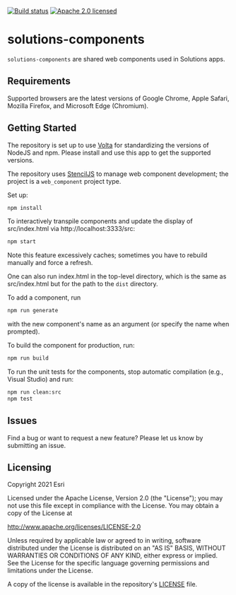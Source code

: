 [![Build status][travis-img]][travis-url]
[![Apache 2.0 licensed][license-img]][license-url]

[travis-img]: https://img.shields.io/travis/Esri/solutions-components/develop.svg
[travis-url]: https://travis-ci.org/Esri/solutions-components
[license-img]: https://img.shields.io/badge/license-Apache%202.0-blue.svg
[license-url]: #license

# solutions-components

`solutions-components` are shared web components used in Solutions apps.

## Requirements

Supported browsers are the latest versions of Google Chrome, Apple Safari, Mozilla Firefox, and Microsoft Edge (Chromium).

## Getting Started

The repository is set up to use [Volta](https://docs.volta.sh/guide/getting-started) for standardizing the versions of NodeJS and npm. Please install and use this app to get the supported versions.

The repository uses [StencilJS](https://stenciljs.com/) to manage web component development; the project is a `web_component` project type.

Set up:

```bash
npm install
```

To interactively transpile components and update the display of src/index.html via http://localhost:3333/src:

```bash
npm start
```
Note this feature excessively caches; sometimes you have to rebuild manually and force a refresh.

One can also run index.html in the top-level directory, which is the same as src/index.html but for the path to the `dist` directory.

To add a component, run
```bash
npm run generate
```
with the new component's name as an argument (or specify the name when prompted).

To build the component for production, run:

```bash
npm run build
```

To run the unit tests for the components, stop automatic compilation (e.g., Visual Studio) and run:

```bash
npm run clean:src
npm test
```

## Issues

Find a bug or want to request a new feature?  Please let us know by submitting an issue.

## Licensing

Copyright 2021 Esri

Licensed under the Apache License, Version 2.0 (the "License"); you may not use this file except in compliance with the License. You may obtain a copy of the License at

   http://www.apache.org/licenses/LICENSE-2.0

Unless required by applicable law or agreed to in writing, software distributed under the License is distributed on an "AS IS" BASIS, WITHOUT WARRANTIES OR CONDITIONS OF ANY KIND, either express or implied. See the License for the specific language governing permissions and limitations under the License.

A copy of the license is available in the repository's [LICENSE](./LICENSE) file.
